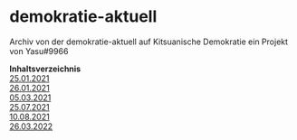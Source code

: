 # demokratie-aktuell
Archiv von der demokratie-aktuell auf Kitsuanische Demokratie ein Projekt von
 Yasu#9966
 
 **Inhaltsverzeichnis**\
 [25.01.2021](https://davidcraftdev.github.io/demokratie-aktuell/25.01.2021.md)\
 [26.01.2021](https://davidcraftdev.github.io/demokratie-aktuell/26.01.2021.md)\
 [05.03.2021](https://davidcraftdev.github.io/demokratie-aktuell/05.03.2021.md)\
 [25.07.2021](https://davidcraftdev.github.io/demokratie-aktuell/25.07.2021.md)\
 [10.08.2021](https://davidcraftdev.github.io/demokratie-aktuell/10.08.2021.md)\
 [26.03.2022](https://davidcraftdev.github.io/demokratie-aktuell/26.03.2022.md)
